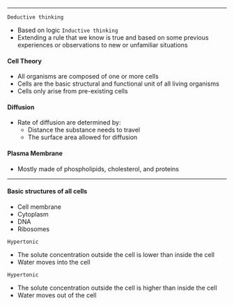 ***
`Deductive thinking`
* Based on logic
`Inductive thinking`
* Extending a rule that we know is true and based on some previous experiences or observations to new or unfamiliar situations
#### Cell Theory
* All organisms are composed of one or more cells
* Cells are the basic structural and functional unit of all living organisms
* Cells only arise from pre-existing cells
#### Diffusion
* Rate of diffusion are determined by:
	* Distance the substance needs to travel
	* The surface area allowed for diffusion
#### Plasma Membrane
* Mostly made of phospholipids, cholesterol, and proteins

***
#### Basic structures of all cells
* Cell membrane
* Cytoplasm
* DNA
* Ribosomes

`Hypertonic`
* The solute concentration outside the cell is lower than inside the cell
* Water moves into the cell

`Hypertonic`
* The solute concentration outside the cell is higher than inside the cell
* Water moves out of the cell